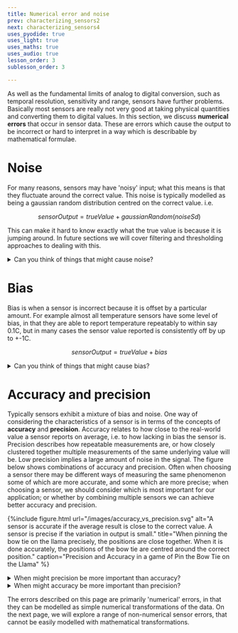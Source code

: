 ```yaml
---
title: Numerical error and noise
prev: characterizing_sensors2
next: characterizing_sensors4
uses_pyodide: true
uses_light: true
uses_maths: true
uses_audio: true
lesson_order: 3
sublesson_order: 3

---
```

As well as the fundamental limits of analog to digital conversion, such as temporal resolution, sensitivity and range, sensors have further problems. Basically most sensors are really not very good at taking physical quantities and converting them to digital values. In this section, we discuss **numerical errors** that occur in sensor data. These are errors which cause the output to be incorrect or hard to interpret in a way which is describable by mathematical formulae.

# Noise

For many reasons, sensors may have 'noisy' input; what this means is that they fluctuate around the correct value. This noise is typically modelled as being a gaussian random distribution centred on the correct value. i.e.

$$ sensorOutput = trueValue + gaussianRandom(noiseSd) $$

This can make it hard to know exactly what the true value is because it is jumping around. In future sections we will cover filtering and thresholding approaches to dealing with this.

<script> makePyodideBox({codeFile:"random_noise.py",hasConsole:true,showCode:true,editable:true,hasGraph:true})</script>

<details class="question" markdown=1>
<summary>
Can you think of things that might cause noise?
</summary>
Random noise can be caused by a wide range of natural and electrical phenomena. Examples include:

* Noise in measurement circuits caused by power supplies, other connected circuits or radio frequency interference.
* Motion of the sensor causing electrical or physical disturbances.
* Fluctuations in how physically measured things hit the sensors; for example in cameras, there may be variation in how many photons hit a cell for a pixel, or in a sound level sensor, peaks in vibrations may hit the sensor in between sensor measurements.
</details>


# Bias

Bias is when a sensor is incorrect because it is offset by a particular amount. For example almost all temperature sensors have some level of bias, in that they are able to report temperature repeatably to within say 0.1C, but in many cases the sensor value reported is consistently off by up to +-1C.

$$ sensorOutput = trueValue + bias $$

<script> makePyodideBox({codeFile:"bias.py",hasConsole:true,showCode:true,editable:true,hasGraph:true})</script>

<details class="question" markdown=1>
<summary>
Can you think of things that might cause bias?
</summary>
Bias again has multiple sources; examples of things that cause bias include:

* Variations in manufacturing of circuits causing things like resistor values to vary slightly between sensors.
* Manufacturing variations which cause differences in how much the measured physical phenomenon affects the sensor, for example slight changes in the shape of microphones can affect their response.
* Damage to circuit or sensor, or physical wear of sensing elements. A basic example of this is seen in car speedometers, which slowly lose accuracy as the tyres wear down, and the circumference of the wheel reduces.
</details>

# Accuracy and precision

Typically sensors exhibit a mixture of bias and noise. One way of considering the characteristics of a sensor is in terms of the concepts of **accuracy** and **precision**. Accuracy relates to how close to the real-world value a sensor reports on average, i.e. to how lacking in bias the sensor is. Precision describes how repeatable measurements are, or how closely clustered together multiple measurements of the same underlying value will be. Low precision implies a large amount of noise in the signal. The figure below shows combinations of accuracy and precision. Often when choosing a sensor there may be different ways of measuring the same phenomenon some of which are more accurate, and some which are more precise; when choosing a sensor, we should consider which is most important for our application; or whether by combining multiple sensors we can achieve better accuracy and precision.

{%include figure.html url="/images/accuracy_vs_precision.svg" alt="A sensor is accurate if the average result is close to the correct value. A sensor is precise if the variation in output is small." title="When pinning the bow tie on the llama precisely, the positions are close together. When it is done accurately, the positions of the bow tie are centred around the correct position." caption="Precision and Accuracy in a game of Pin the Bow Tie on the Llama" %}

<details class="question">
<summary>
When might precision be more important than accuracy?
</summary>
In many applications, we are more interested in changes in value than the raw value itself. For example we may want to know when the light level in a room changes quickly, and not care about the ambient light level which is affected by time of day and the weather outside. In such situations, using a very precise sensor can avoid false readings due to sensor noise, whilst we don't really care what the absolute value of the light level is.
</details>


<details class="question" markdown=1>
<summary>
When might accuracy be more important than precision?
</summary>
If we are sensing a very slow moving quantity, such as temperature, an accurate but very noisy signal may be acceptable, as we can capture and average a large number of samples to estimate the true average. Using temperature as an example, there are a range of situations where accuracy is very important, for example when working with chemicals close to their freezing or boiling points, we may wish to measure and control temperature extremely accurately.
</details>

The errors described on this page are primarily 'numerical' errors, in that they can be modelled as simple numerical transformations of the data. On the next page, we will explore a range of non-numerical sensor errors, that cannot be easily modelled with mathematical transformations. 